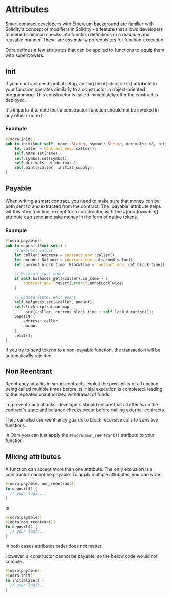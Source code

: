 # Attributes

Smart contract developers with Ethereum background are familiar with Solidity's concept of modifiers in Solidity - a feature that allows developers to embed common checks into function definitions in a readable and reusable manner. These are essentially prerequisites for function execution.

Odra defines a few attributes that can be applied to functions to equip them with superpowers.

## Init

If your contract needs initial setup, adding the `#[odra(init)]` attribute to your function operates similarly to a constructor in object-oriented programming. This constructor is called immediately after the contract is deployed.

It's important to note that a constructor function should not be invoked in any other context.

### Example

```rust title=examples/erc20.rs
#[odra(init)]
pub fn init(&mut self, name: String, symbol: String, decimals: u8, initial_supply: &U256) {
    let caller = contract_env::caller();
    self.name.set(name);
    self.symbol.set(symbol);
    self.decimals.set(decimals);
    self.mint(&caller, initial_supply);
}
```

## Payable

When writing a smart contract, you need to make sure that money can be both sent to and extracted from the contract. The 'payable' attribute helps wit this. Any function, except for a constructor, with the #[odra(payable)] attribute can send and take money in the form of native tokens. 

### Example

```rust title=examples/tlw.rs
#[odra(payable)]
pub fn deposit(&mut self) {
    // Extract values
    let caller: Address = contract_env::caller();
    let amount: Balance = contract_env::attached_value();
    let current_block_time: BlockTime = contract_env::get_block_time();

    // Multiple lock check
    if self.balances.get(&caller).is_some() {
        contract_env::revert(Error::CannotLockTwice)
    }

    // Update state, emit event
    self.balances.set(&caller, amount);
    self.lock_expiration_map
        .set(&caller, current_block_time + self.lock_duration());
    Deposit {
        address: caller,
        amount
    }
    .emit();
}
```

If you try to send tokens to a non-payable function, the transaction will be automatically rejected.


## Non Reentrant

Reentrancy attacks in smart contracts exploit the possibility of a function being called multiple times before its initial execution is completed, leading to the repeated unauthorized withdrawal of funds. 

To prevent such attacks, developers should ensure that all effects on the contract's state and balance checks occur before calling external contracts. 

They can also use reentrancy guards to block recursive calls to sensitive functions.

In Odra you can just apply the `#[odra(non_reentrant)]` attribute to your function.

## Mixing attributes

A function can accept more than one attribute. The only exclusion is a constructor cannot be payable.
To apply multiple attributes, you can write:

```rust
#[odra(payable, non_reentrant)]
fn deposit() {
  // your logic...
}
```

or 

```rust
#[odra(payable)]
#[odra(non_reentrant)]
fn deposit() {
  // your logic...
}
```

In both cases attributes order does not matter.


However, a constructor cannot be payable, so the below code would not compile.

```rust
#[odra(payable)]
#[odra(init)]
fn initialize() {
  // your logic...
}
```